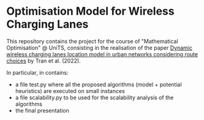 # Optimisation Model for Wireless Charging Lanes
This repository contains the project for the course of "Mathematical Optimisation" @ UniTS, consisting in the realisation of the paper [Dynamic wireless charging lanes location model in urban networks considering route choices](https://www.sciencedirect.com/science/article/pii/S0968090X2200095X) by Tran et al. (2022).

In particular, in contains:
- a file test.py where all the proposed algorithms (model + potential heuristics) are executed on small instances
- a file scalability.py to be used for the scalability analysis of the algorithms
- the final presentation

